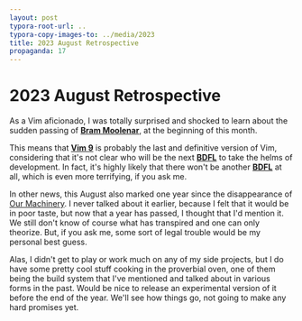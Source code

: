 ```yaml
---
layout: post
typora-root-url: ..
typora-copy-images-to: ../media/2023
title: 2023 August Retrospective
propaganda: 17
---
```


2023 August Retrospective
=========================

As a Vim aficionado, I was totally surprised and shocked to learn about the sudden passing of [**Bram Moolenar**][bram], at the beginning of this month.

This means that [**Vim 9**][vim9] is probably the last and definitive version of Vim, considering that it's not clear who will be the next [**BDFL**][bdfl] to take the helms of development. In fact, it's highly likely that there won't be another [**BDFL**][bdfl] at all, which is even more terrifying, if you ask me.

In other news, this August also marked one year since the disappearance of [Our Machinery][ourmachinery]. I never talked about it earlier, because I felt that it would be in poor taste, but now that a year has passed, I thought that I'd mention it. We still don't know of course what has transpired and one can only theorize. But, if you ask me, some sort of legal trouble would be my personal best guess.

Alas, I didn't get to play or work much on any of my side projects, but I do have some pretty cool stuff cooking in the proverbial oven, one of them being the build system that I've mentioned and talked about in various forms in the past. Would be nice to release an experimental version of it before the end of the year. We'll see how things go, not going to make any hard promises yet.

[bram]: https://en.wikipedia.org/wiki/Bram_Moolenaar
[bdfl]: https://en.wikipedia.org/wiki/Benevolent_dictator_for_life
[vim9]: https://www.vim.org/vim90.php
[ourmachinery]: https://www.gamesindustry.biz/our-machinery-scraps-game-engine-asks-developers-to-delete-source-code
